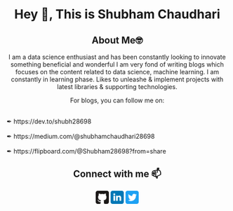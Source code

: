 <h1 align='center'>Hey 👋, This is Shubham Chaudhari</h1>
<p align = 'center'> 
 <a href = https://www.linkedin.com/in/https://www.linkedin.com/in/shubham-chaudhari-57286a175/ target='blank'<img src=https://github.com/edent/SuperTinyIcons/blob/master/images/svg/linkedin.svg height='20' weight='20'></a></p>
<h2 align='center'>About Me🤓</h2>
<p align='center'>
I am a data science enthusiast and has been constantly looking to innovate something beneficial and wonderful
I am very fond of writing blogs which focuses on the content related to data science, machine learning.
I am constantly in learning phase. Likes to unleashe & implement projects with latest libraries & supporting technologies.

<p style="text-align:center;">For blogs, you can follow me on:</p>
<br>✒ https://dev.to/shubh28698</br>
<br>✒ https://medium.com/@shubhamchaudhari28698</br>
<br>✒ https://flipboard.com/@Shubham28698?from=share</br>


</p><h2 align='center'>Connect with me  📫 </h2>
<p align = 'center'> 
 <a href = https://github.com/Shubh28698 target='blank'> <img src=https://github.com/edent/SuperTinyIcons/blob/master/images/svg/github.svg height='30' weight='30'/></a>
<a href = https://www.linkedin.com/in/https://www.linkedin.com/in/shubham-chaudhari-57286a175/ target='blank'> <img src=https://github.com/edent/SuperTinyIcons/blob/master/images/svg/linkedin.svg height='30' weight='30'/></a> 
<a href = https://twitter.com/@Shubham28698 target='blank'> <img src=https://github.com/edent/SuperTinyIcons/blob/master/images/svg/twitter.svg height='30' weight='30'/></a>
